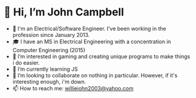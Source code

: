 # 👋 Hi, I’m John Campbell
- 💼 I'm an Electrical/Software Engineer. I've been working in the profession since January 2013.
- 🎓 I have an MS in Electrical Engineering with a concentration in Computer Engineering (2015)
- 👀 I’m interested in gaming and creating unique programs to make things i do easier.
- 🌱 I’m currently learning JS
- 💞️ I’m looking to collaborate on nothing in particular. However, if it's interesting enough, i'm down.
- 📫 How to reach me: williejohn2003@yahoo.com

<!---
williejohn2003/williejohn2003 is a ✨ special ✨ repository because its `README.md` (this file) appears on your GitHub profile.
You can click the Preview link to take a look at your changes.
--->
